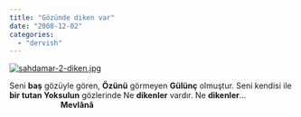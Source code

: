 ```yaml
---
title: "Gözünde diken var"
date: "2008-12-02"
categories: 
  - "dervish"
---
```


[![sahdamar-2-diken.jpg](/uploads/2008/12/sahdamar-2-diken.jpg)](/uploads/2008/12/sahdamar-2-diken.jpg "sahdamar-2-diken.jpg")

Seni **baş** gözüyle gören, **Özünü** görmeyen **Gülünç** olmuştur. Seni kendisi ile **bir tutan Yoksulun** gözlerinde Ne **dikenler** vardır. Ne **dikenler**...                        **Mevlânâ**
